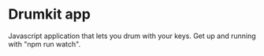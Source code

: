 # Drumkit app

Javascript application that lets you drum with your keys.
Get up and running with "npm run watch".

